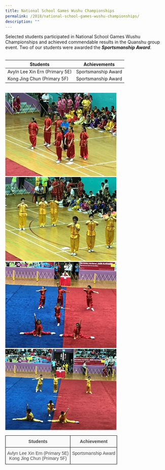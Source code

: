```yaml
---
title: National School Games Wushu Championships
permalink: /2018/national-school-games-wushu-championships/
description: ""
---
```

Selected students participated in National School Games Wushu Championships and achieved commendable results in the Quanshu group event. Two of our students were awarded the **_Sportsmanship Award_**.
<br><br>


| Students  | Achievements | 
| -------- | -------- |
| Avyln Lee Xin Ern (Primary 5E)     | Sportsmanship Award     | 
| Kong Jing Chun (Primary 5F)     | Sportsmanship Award     | 

<br>
<img src="/images/2018wushu1.jpg" 
         style="width:350px"
			/>
<br>
<img src="/images/2018wushu2.jpg" 
         style="width:350px"
			/>
<br>
<img src="/images/2018wushu3.jpg" 
         style="width:350px"
			/>
<br>
<img src="/images/2018wushu4.jpg" 
         style="width:350px"
			/>
			
			
<br>
			
<style type="text/css">
.tg  {border-collapse:collapse;border-spacing:0;}
.tg td{border-color:black;border-style:solid;border-width:1px;font-family:Arial, sans-serif;font-size:14px;
  overflow:hidden;padding:10px 5px;word-break:normal;}
.tg th{border-color:black;border-style:solid;border-width:1px;font-family:Arial, sans-serif;font-size:14px;
  font-weight:normal;overflow:hidden;padding:10px 5px;word-break:normal;}
.tg .tg-5e8z{background-color:#FAFAFA;color:#454545;font-weight:bold;text-align:center;vertical-align:top}
.tg .tg-56tu{background-color:#FAFAFA;color:#454545;text-align:center;vertical-align:top}
</style>
<table class="tg">
<thead>
  <tr>
    <th class="tg-5e8z">Students</th>
    <th class="tg-5e8z">Achievement</th>
  </tr>
</thead>
<tbody>
  <tr>
    <td class="tg-56tu">Avlyn Lee Xin Ern (Primary 5E)<br>Kong Jing Chun (Primary 5F)</td>
    <td class="tg-56tu"><span style="color:#454545">Sportsmanship Award</span></td>
  </tr>
</tbody>
</table>